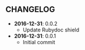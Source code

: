 CHANGELOG
---------
- **2016-12-31**: 0.0.2
  - Update Rubydoc shield
- **2016-12-31**: 0.0.1
  - Initial commit
